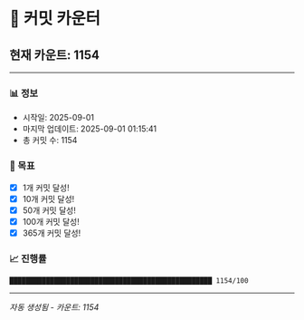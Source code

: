 # 🔢 커밋 카운터

## 현재 카운트: 1154

---

### 📊 정보
- 시작일: 2025-09-01
- 마지막 업데이트: 2025-09-01 01:15:41
- 총 커밋 수: 1154

### 🎯 목표
- [x] 1개 커밋 달성!
- [x] 10개 커밋 달성!
- [x] 50개 커밋 달성!
- [x] 100개 커밋 달성!
- [x] 365개 커밋 달성!

### 📈 진행률
```
██████████████████████████████████████████████████ 1154/100
```

---
*자동 생성됨 - 카운트: 1154*

